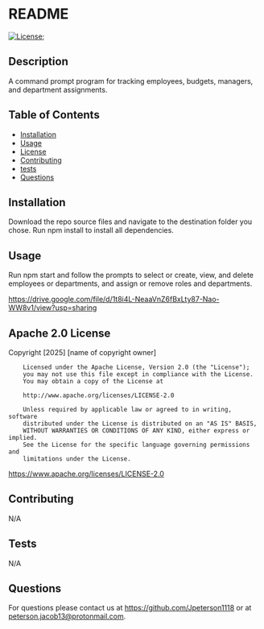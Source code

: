 # README
  [![License](https://img.shields.io/badge/License-Apache_2.0-blue.svg)](https://opensource.org/licenses/Apache-2.0);

  ## Description

  A command prompt program for tracking employees, budgets, managers, and department assignments.

  ## Table of Contents

  - [Installation](#installation})
  - [Usage](#usage)
  - [License](#license)
  - [Contributing](#contributing)
  - [tests](#tests)
  - [Questions](#questions)

  ## Installation

  Download the repo source files and navigate to the destination folder you chose. Run npm install to install all dependencies.

  ## Usage
  Run npm start and follow the prompts to select or create, view, and delete employees or departments, and assign or remove roles and departments.

  https://drive.google.com/file/d/1t8i4L-NeaaVnZ6fBxLty87-Nao-WW8v1/view?usp=sharing

  ## Apache 2.0 License

  Copyright [2025] [name of copyright owner]

        Licensed under the Apache License, Version 2.0 (the "License");
        you may not use this file except in compliance with the License.
        You may obtain a copy of the License at

        http://www.apache.org/licenses/LICENSE-2.0

        Unless required by applicable law or agreed to in writing, software
        distributed under the License is distributed on an "AS IS" BASIS,
        WITHOUT WARRANTIES OR CONDITIONS OF ANY KIND, either express or implied.
        See the License for the specific language governing permissions and
        limitations under the License.

  https://www.apache.org/licenses/LICENSE-2.0

  ## Contributing

  N/A

  ## Tests

  N/A

  ## Questions

  For questions please contact us at https://github.com/Jpeterson1118 or at peterson.jacob13@protonmail.com.

